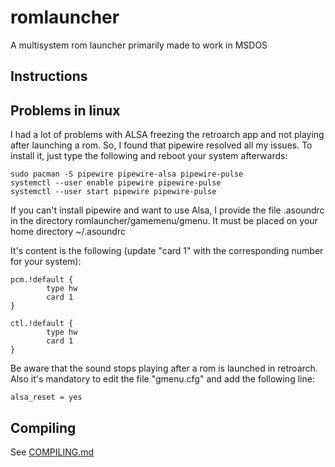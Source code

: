 # romlauncher
 A multisystem rom launcher primarily made to work in MSDOS
 
Instructions
------------

Problems in linux
-----------------
I had a lot of problems with ALSA freezing the retroarch app and not playing after launching a rom. So, I found that pipewire resolved all my issues. To install it, just type the following and reboot your system afterwards:

```
sudo pacman -S pipewire pipewire-alsa pipewire-pulse
systemctl --user enable pipewire pipewire-pulse
systemctl --user start pipewire pipewire-pulse    
```

If you can't install pipewire and want to use Alsa, I provide the file .asoundrc in the directory romlauncher/gamemenu/gmenu. It must be placed on your home directory ~/.asoundrc

It's content is the following (update "card 1" with the corresponding number for your system):
```
pcm.!default {
        type hw
        card 1
}

ctl.!default {
        type hw
        card 1
}
```

Be aware that the sound stops playing after a rom is launched in retroarch. 
Also it's mandatory to edit the file "gmenu.cfg" and add the following line:

```
alsa_reset = yes
```

Compiling
---------------
See [COMPILING.md](COMPILING.md)


